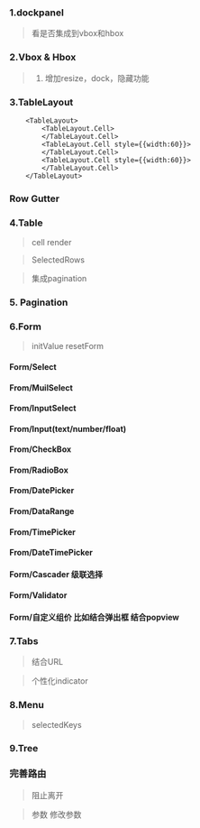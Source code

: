 ### 1.dockpanel

> 看是否集成到vbox和hbox

### 2.Vbox & Hbox

 > 1. 增加resize，dock，隐藏功能

### 3.TableLayout

```
    <TableLayout>
        <TableLayout.Cell>
        </TableLayout.Cell>
        <TableLayout.Cell style={{width:60}}>
        </TableLayout.Cell>
        <TableLayout.Cell style={{width:60}}>
        </TableLayout.Cell>
    </TableLayout>
```

### Row Gutter

### 4.Table

> cell render

> SelectedRows

> 集成pagination

### 5. Pagination

### 6.Form

> initValue resetForm 

#### Form/Select

#### From/MuilSelect

#### From/InputSelect

#### From/Input(text/number/float)

#### From/CheckBox

#### From/RadioBox

#### From/DatePicker

#### From/DataRange

#### From/TimePicker

#### From/DateTimePicker

#### Form/Cascader 级联选择

#### Form/Validator

#### Form/自定义组价 比如结合弹出框 结合popview


### 7.Tabs

> 结合URL

> 个性化indicator

### 8.Menu

> selectedKeys

### 9.Tree


### 完善路由

> 阻止离开

> 参数 修改参数





